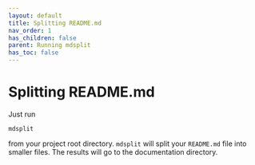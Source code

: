 ```yaml
---
layout: default
title: Splitting README.md
nav_order: 1
has_children: false
parent: Running mdsplit
has_toc: false
---
```

# Splitting README.md

Just run 

```
mdsplit
```

from your project root directory. `mdsplit` will split your `README.md` file into smaller files. The results will go to the documentation directory.



